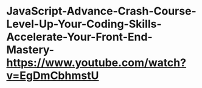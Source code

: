 # JavaScript-Advance-Crash-Course-Level-Up-Your-Coding-Skills-Accelerate-Your-Front-End-Mastery- https://www.youtube.com/watch?v=EgDmCbhmstU
